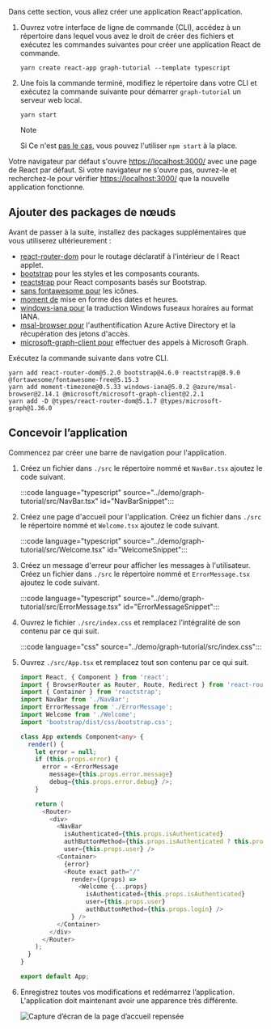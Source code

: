 <!-- markdownlint-disable MD002 MD041 -->

Dans cette section, vous allez créer une application React'application.

1. Ouvrez votre interface de ligne de commande (CLI), accédez à un répertoire dans lequel vous avez le droit de créer des fichiers et exécutez les commandes suivantes pour créer une application React de commande.

    ```Shell
    yarn create react-app graph-tutorial --template typescript
    ```

1. Une fois la commande terminé, modifiez le répertoire dans votre CLI et exécutez la commande suivante pour démarrer `graph-tutorial` un serveur web local.

    ```Shell
    yarn start
    ```

    > [!NOTE]
    > Si Ce n'est [pas le cas,](https://yarnpkg.com/) vous pouvez l'utiliser `npm start` à la place.

Votre navigateur par défaut s'ouvre [https://localhost:3000/](https://localhost:3000) avec une page de React par défaut. Si votre navigateur ne s'ouvre pas, ouvrez-le et recherchez-le pour vérifier [https://localhost:3000/](https://localhost:3000) que la nouvelle application fonctionne.

## <a name="add-node-packages"></a>Ajouter des packages de nœuds

Avant de passer à la suite, installez des packages supplémentaires que vous utiliserez ultérieurement :

- [react-router-dom](https://github.com/ReactTraining/react-router) pour le routage déclaratif à l'intérieur de l React applet.
- [bootstrap](https://github.com/twbs/bootstrap) pour les styles et les composants courants.
- [reactstrap](https://github.com/reactstrap/reactstrap) pour React composants basés sur Bootstrap.
- [sans fontawesome pour](https://github.com/FortAwesome/Font-Awesome) les icônes.
- [moment de](https://github.com/moment/moment) mise en forme des dates et heures.
- [windows-iana pour](https://github.com/rubenillodo/windows-iana) la traduction Windows fuseaux horaires au format IANA.
- [msal-browser pour](https://github.com/AzureAD/microsoft-authentication-library-for-js/tree/dev/lib/msal-browser) l'authentification Azure Active Directory et la récupération des jetons d'accès.
- [microsoft-graph-client pour](https://github.com/microsoftgraph/msgraph-sdk-javascript) effectuer des appels à Microsoft Graph.

Exécutez la commande suivante dans votre CLI.

```Shell
yarn add react-router-dom@5.2.0 bootstrap@4.6.0 reactstrap@8.9.0 @fortawesome/fontawesome-free@5.15.3
yarn add moment-timezone@0.5.33 windows-iana@5.0.2 @azure/msal-browser@2.14.1 @microsoft/microsoft-graph-client@2.2.1
yarn add -D @types/react-router-dom@5.1.7 @types/microsoft-graph@1.36.0
```

## <a name="design-the-app"></a>Concevoir l’application

Commencez par créer une barre de navigation pour l'application.

1. Créez un fichier dans `./src` le répertoire nommé et `NavBar.tsx` ajoutez le code suivant.

    :::code language="typescript" source="../demo/graph-tutorial/src/NavBar.tsx" id="NavBarSnippet":::

1. Créez une page d'accueil pour l'application. Créez un fichier dans `./src` le répertoire nommé et `Welcome.tsx` ajoutez le code suivant.

    :::code language="typescript" source="../demo/graph-tutorial/src/Welcome.tsx" id="WelcomeSnippet":::

1. Créez un message d'erreur pour afficher les messages à l'utilisateur. Créez un fichier dans `./src` le répertoire nommé et `ErrorMessage.tsx` ajoutez le code suivant.

    :::code language="typescript" source="../demo/graph-tutorial/src/ErrorMessage.tsx" id="ErrorMessageSnippet":::

1. Ouvrez le fichier `./src/index.css` et remplacez l’intégralité de son contenu par ce qui suit.

    :::code language="css" source="../demo/graph-tutorial/src/index.css":::

1. Ouvrez `./src/App.tsx` et remplacez tout son contenu par ce qui suit.

    ```typescript
    import React, { Component } from 'react';
    import { BrowserRouter as Router, Route, Redirect } from 'react-router-dom';
    import { Container } from 'reactstrap';
    import NavBar from './NavBar';
    import ErrorMessage from './ErrorMessage';
    import Welcome from './Welcome';
    import 'bootstrap/dist/css/bootstrap.css';

    class App extends Component<any> {
      render() {
        let error = null;
        if (this.props.error) {
          error = <ErrorMessage
            message={this.props.error.message}
            debug={this.props.error.debug} />;
        }

        return (
          <Router>
            <div>
              <NavBar
                isAuthenticated={this.props.isAuthenticated}
                authButtonMethod={this.props.isAuthenticated ? this.props.logout : this.props.login}
                user={this.props.user} />
              <Container>
                {error}
                <Route exact path="/"
                  render={(props) =>
                    <Welcome {...props}
                      isAuthenticated={this.props.isAuthenticated}
                      user={this.props.user}
                      authButtonMethod={this.props.login} />
                  } />
              </Container>
            </div>
          </Router>
        );
      }
    }

    export default App;
    ```

1. Enregistrez toutes vos modifications et redémarrez l’application. L'application doit maintenant avoir une apparence très différente.

    ![Capture d’écran de la page d’accueil repensée](images/create-app-01.png)
